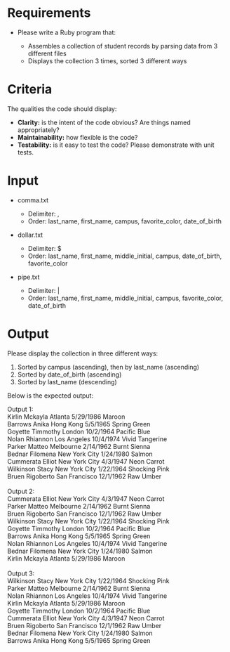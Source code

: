 # Requirements

* Please write a Ruby program that:

	* Assembles a collection of student records by parsing data from 3 different files
	* Displays the collection 3 times, sorted 3 different ways

# Criteria

The qualities the code should display:

* **Clarity:** is the intent of the code obvious? Are things named appropriately?
* **Maintainability:** how flexible is the code?
* **Testability:** is it easy to test the code? Please demonstrate with unit tests.

# Input

* comma.txt

	* Delimiter: ,
	* Order: last_name, first_name, campus, favorite_color, date_of_birth

* dollar.txt

	* Delimiter: $
	* Order: last_name, first_name, middle_initial, campus, date_of_birth, favorite_color

* pipe.txt

	* Delimiter: |
	* Order: last_name, first_name, middle_initial, campus, favorite_color, date_of_birth

# Output

Please display the collection in three different ways:

1. Sorted by campus (ascending), then by last_name (ascending)
2. Sorted by date_of_birth (ascending)
3. Sorted by last_name (descending)


Below is the expected output:

Output 1:<br />
Kirlin Mckayla Atlanta 5/29/1986 Maroon<br />
Barrows Anika Hong Kong 5/5/1965 Spring Green<br />
Goyette Timmothy London 10/2/1964 Pacific Blue<br />
Nolan Rhiannon Los Angeles 10/4/1974 Vivid Tangerine<br />
Parker Matteo Melbourne 2/14/1962 Burnt Sienna<br />
Bednar Filomena New York City 1/24/1980 Salmon<br />
Cummerata Elliot New York City 4/3/1947 Neon Carrot<br />
Wilkinson Stacy New York City 1/22/1964 Shocking Pink<br />
Bruen Rigoberto San Francisco 12/1/1962 Raw Umber<br />
<br />
Output 2:<br />
Cummerata Elliot New York City 4/3/1947 Neon Carrot<br />
Parker Matteo Melbourne 2/14/1962 Burnt Sienna<br />
Bruen Rigoberto San Francisco 12/1/1962 Raw Umber<br />
Wilkinson Stacy New York City 1/22/1964 Shocking Pink<br />
Goyette Timmothy London 10/2/1964 Pacific Blue<br />
Barrows Anika Hong Kong 5/5/1965 Spring Green<br />
Nolan Rhiannon Los Angeles 10/4/1974 Vivid Tangerine<br />
Bednar Filomena New York City 1/24/1980 Salmon<br />
Kirlin Mckayla Atlanta 5/29/1986 Maroon<br />
<br />
Output 3:<br />
Wilkinson Stacy New York City 1/22/1964 Shocking Pink<br />
Parker Matteo Melbourne 2/14/1962 Burnt Sienna<br />
Nolan Rhiannon Los Angeles 10/4/1974 Vivid Tangerine<br />
Kirlin Mckayla Atlanta 5/29/1986 Maroon<br />
Goyette Timmothy London 10/2/1964 Pacific Blue<br />
Cummerata Elliot New York City 4/3/1947 Neon Carrot<br />
Bruen Rigoberto San Francisco 12/1/1962 Raw Umber<br />
Bednar Filomena New York City 1/24/1980 Salmon<br />
Barrows Anika Hong Kong 5/5/1965 Spring Green<br />
